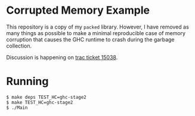 # Corrupted Memory Example

This repository is a copy of my `packed` library. However, I have removed
as many things as possible to make a minimal reproducible case of memory
corruption that causes the GHC runtime to crash during the garbage collection.

Discussion is happening on [trac ticket 15038](https://ghc.haskell.org/trac/ghc/ticket/15038).

# Running

```
$ make deps TEST_HC=ghc-stage2
$ make TEST_HC=ghc-stage2
$ ./Main
```
